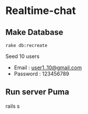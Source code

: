 Realtime-chat
======

## Make Database

```
rake db:recreate
```

Seed 10 users
* Email : user1..10@gmail.com
* Password : 123456789


## Run server Puma

rails s